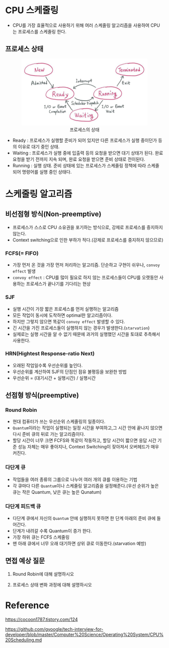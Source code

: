 # CPU 스케줄링

- CPU를 가장 효율적으로 사용하기 위해 여러 스케줄링 알고리즘을 사용하여 CPU는 프로세스를 스케줄링 한다.

## 프로세스 상태

<p align="center">
  <img src="./img/processes.jpeg" width="400px">
  <br />
  프로세스의 상태
</p>

- Ready : 프로세스가 실행할 준비가 되어 있지만 다른 프로세스가 실행 중이던가 등의 이유로 대기 중인 상태.
- Waiting : 프로세스가 실행 중에 입출력 등의 요청을 받으면 대기 상태가 된다. 완료 요청을 받기 전까지 지속 되며, 완료 요청을 받으면 준비 상태로 전이된다.
- Running : 실행 상태. 준비 상태에 있는 프로세스가 스케줄링 정책에 따라 스케줄 되어 명령어를 실행 중인 상태다.

# 스케줄링 알고리즘

## 비선점형 방식(Non-preemptive)

- 프로세스가 스스로 CPU 소유권을 포기하는 방식으로, 강제로 프로세스를 중지하지 않는다.
- Context switching으로 인한 부하가 적다.(강제로 프로세스를 중지하지 않으므로)

### FCFS(= FIFO)

- 가장 먼저 온 것을 가장 먼저 처리하는 알고리즘. 단순하고 구현이 쉬우나, `convoy effect` 발생
- `convoy effect` : CPU를 많이 필요로 하지 않는 프로세스들이 CPU를 오랫동안 사용하는 프로세스가 끝나기를 기다리는 현상

### SJF

- 실행 시간이 가장 짧은 프로세스를 먼저 실행하는 알고리즘
- 모든 작업이 동시에 도착하면 optimal한 알고리즘이다.
- 하지만 그렇지 않으면 똑같이 `convoy effect` 발생할 수 있다.
- 긴 시간을 가진 프로세스들이 실행하지 않는 경우가 발생한다.(`starvation`)
- 실제로는 실행 시간을 알 수 없기 때문에 과거의 실행했던 시간을 토대로 추측해서 사용한다.

### HRN(Hightest Response-ratio Next)

- 오래된 작업일수록 우선순위를 높인다.
- 우선순위를 계산하여 SJF의 단점인 점유 불평등을 보완한 방법
- 우선순위 = (대기시간 + 실행시간) / 실행시간

## 선점형 방식(preemptive)

### Round Robin

- 현대 컴퓨터가 쓰는 우선순위 스케줄링의 일종이다.
- `Quantum`이라는 작업이 실행되는 일정 시간을 부여하고,그 시간 안에 끝나지 않으면 다시 준비 큐의 뒤로 가는 알고리즘이다.
- 할당 시간이 너무 크면 FCFS와 똑같이 작동하고, 할당 시간이 짧으면 응답 시간 기준 성능 자체는 매우 좋아지나, Context Switching이 잦아져서 오버헤드가 매우 커진다.

### 다단계 큐

- 작업들을 여러 종류의 그룹으로 나누어 여러 개의 큐를 이용하는 기법
- 각 큐마다 다른 `Quantum`이나 스케줄링 알고리즘을 설정해준다.(우선 순위가 높은 큐는 작은 Quantum, 낮은 큐는 높은 Qunatum)

### 다단계 피드백 큐

- 다단계 큐에서 자신의 `Quantum` 안에 실행하지 못하면 한 단계 아래의 준비 큐에 들어간다.
- 단계가 내려갈 수록 Quantum이 증가 한다.
- 가장 하위 큐는 FCFS 스케줄링
- 맨 아래 큐에서 너무 오래 대기하면 상위 큐로 이동한다.(starvation 예방)

## 면접 예상 질문

1. Round Robin에 대해 설명하시오

2. 프로세스 상태 변화 과정에 대해 설명하시오

# Reference

https://cocoon1787.tistory.com/124

https://github.com/gyoogle/tech-interview-for-developer/blob/master/Computer%20Science/Operating%20System/CPU%20Scheduling.md
